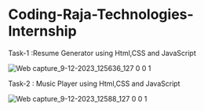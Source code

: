# Coding-Raja-Technologies-Internship
Task-1 :Resume Generator using Html,CSS and JavaScript

![Web capture_9-12-2023_125636_127 0 0 1](https://github.com/chinmayeechoudhury/Coding-Raja-Technologies-Internship/assets/151606750/3a2f3498-238b-475b-9880-53b2dfe12c98)

Task-2 : Music Player using Html,CSS and JavaScript


![Web capture_9-12-2023_12588_127 0 0 1](https://github.com/chinmayeechoudhury/Coding-Raja-Technologies-Internship/assets/151606750/941c3ca8-2922-4b4a-97d0-fdaef86e3a76)
